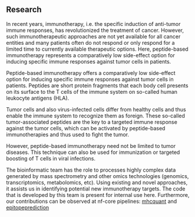 
## Research
In recent years, immunotherapy, i.e. the specific induction of anti-tumor immune responses, has revolutionized the treatment of cancer. However, such immunotherapeutic approaches are not yet available for all cancer entities and many patients often do not respond or only respond for a limited time to currently available therapeutic options. Here, peptide-based immunotherapy represents a comparatively low side-effect option for inducing specific immune responses against tumor cells in patients.

Peptide-based immunotherapy offers a comparatively low side-effect option for inducing specific immune responses against tumor cells in patients. Peptides are short protein fragments that each body cell presents on its surface to the T cells of the immune system on so-called human leukocyte antigens (HLA).

Tumor cells and also virus-infected cells differ from healthy cells and thus enable the immune system to recognize them as foreign. These so-called tumor-associated peptides are the key to a targeted immune response against the tumor cells, which can be activated by peptide-based immunotherapies and thus used to fight the tumor.

However, peptide-based immunotherapy need not be limited to tumor diseases. This technique can also be used for immunization or targeted boosting of T cells in viral infections.

The bioinformatic team has the role to processes highly complex data generated by mass spectrometry and other omics technologies (genomics, transcriptomics, metabolomics, etc). Using existing and novel approaches, it assists us in identifying potential new immunotherapy targets. The code that is developed by this team is present for internal use here. Furthermore, our contributions can be observed at nf-core pipelines: [mhcquant](https://github.com/nf-core/mhcquant) and [epitopeprediction](https://github.com/nf-core/epitopeprediction)
